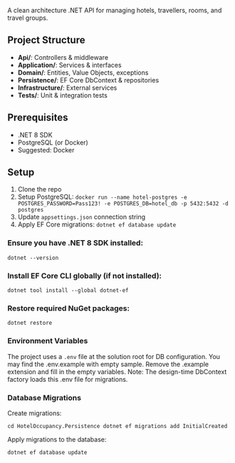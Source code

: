 
A clean architecture .NET API for managing hotels, travellers, rooms, and travel groups.

## Project Structure

- **Api/**: Controllers & middleware
- **Application/**: Services & interfaces
- **Domain/**: Entities, Value Objects, exceptions
- **Persistence/**: EF Core DbContext & repositories
- **Infrastructure/**: External services
- **Tests/**: Unit & integration tests

## Prerequisites

- .NET 8 SDK
- PostgreSQL (or Docker)
- Suggested: Docker

## Setup

1. Clone the repo
2. Setup PostgreSQL: `docker run --name hotel-postgres -e POSTGRES_PASSWORD=Pass123! -e POSTGRES_DB=hotel_db -p 5432:5432 -d postgres`
3. Update `appsettings.json` connection string
4. Apply EF Core migrations: `dotnet ef database update`

### Ensure you have .NET 8 SDK installed:

`dotnet --version`


### Install EF Core CLI globally (if not installed):

`dotnet tool install --global dotnet-ef`


### Restore required NuGet packages:

`dotnet restore`

### Environment Variables

The project uses a `.env` file at the solution root for DB configuration.
You may find the .env.example with empty sample. Remove the .example extension and fill in the empty variables.
Note: The design-time DbContext factory loads this .env file for migrations.

### Database Migrations

Create migrations:

`cd HotelOccupancy.Persistence
dotnet ef migrations add InitialCreated`

Apply migrations to the database:

`dotnet ef database update`


